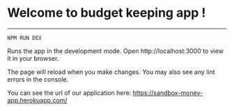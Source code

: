 
# **Welcome to budget keeping app !**

---

`NPM RUN DEV`

Runs the app in the development mode.
Open http://localhost:3000 to view it in your browser.

The page will reload when you make changes.
You may also see any lint errors in the console.

You can see the url of our application here: https://sandbox-money-app.herokuapp.com/

